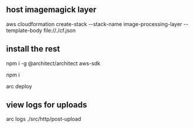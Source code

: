 ## host imagemagick layer

aws cloudformation create-stack --stack-name image-processing-layer --template-body file://./cf.json

## install the rest

npm i -g @architect/architect aws-sdk

npm i

arc deploy

## view logs for uploads

arc logs ./src/http/post-upload
